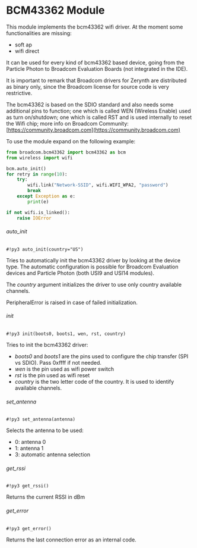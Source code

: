 # BCM43362 Module

This module implements the bcm43362 wifi driver. At the moment some functionalities are missing:
* soft ap
* wifi direct

It can be used for every kind of bcm43362 based device, going from the Particle Photon to Broadcom Evaluation Boards (not integrated in the IDE).

It is important to remark that Broadcom drivers for Zerynth are distributed as binary only, since the Broadcom license for
source code is very restrictive.

The bcm43362 is based on the SDIO standard and also needs some additional pins to function; one which is called WEN (Wireless Enable) used as turn on/shutdown; one which is called RST and is used internally to reset the Wifi chip; more info on Broadcom Community: [https://community.broadcom.com](https://community.broadcom.com)

To use the module expand on the following example:

```python
from broadcom.bcm43362 import bcm43362 as bcm
from wireless import wifi

bcm.auto_init()
for retry in range(10):
    try:
        wifi.link("Network-SSID", wifi.WIFI_WPA2, "password")
        break
    except Exception as e:
        print(e)

if not wifi.is_linked():
    raise IOError
```

###### auto_init

```#!py3 auto_init(country="US")```

Tries to automatically init the bcm43362 driver by looking at the device type. The automatic configuration is possible for Broadcom Evaluation devices and Particle Photon (both USI9 and USI14 modules).

The *country* argument initializes the driver to use only country available channels.

PeripheralError is raised in case of failed initialization.

###### init

```#!py3 init(boots0, boots1, wen, rst, country)```

Tries to init the bcm43362 driver:

* *boots0* and *boots1* are the pins used to configure the chip transfer (SPI vs SDIO). Pass 0xffff if not needed.
* *wen* is the pin used as wifi power switch
* *rst* is the pin used as wifi reset
* *country* is the two letter code of the country. It is used to identify available channels.

###### set_antenna

```#!py3 set_antenna(antenna)```

Selects the antenna to be used:


* 0: antenna 0
* 1: antenna 1
* 3: automatic antenna selection

###### get_rssi

```#!py3 get_rssi()```

Returns the current RSSI in dBm

###### get_error

```#!py3 get_error()```

Returns the last connection error as an internal code.
<!--stackedit_data:
eyJoaXN0b3J5IjpbLTYwMzUwOTkwOV19
-->
